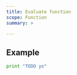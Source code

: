```yaml
---
title: Evaluate function
scope: Function
summary: >

---
```


## Example

``` python
print "TODO yo"
```
